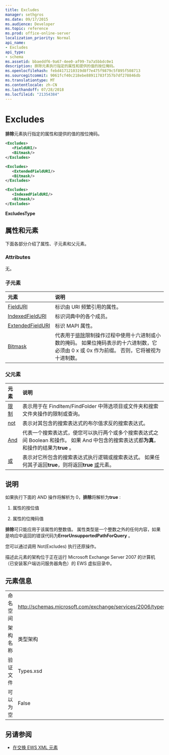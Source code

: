 ```yaml
---
title: Excludes
manager: sethgros
ms.date: 09/17/2015
ms.audience: Developer
ms.topic: reference
ms.prod: office-online-server
localization_priority: Normal
api_name:
- Excludes
api_type:
- schema
ms.assetid: bbaeddf6-9a67-4ee0-af99-7a7a5bbdc0e1
description: 排除元素执行指定的属性和提供的值的按位掩码。
ms.openlocfilehash: febd4171210319d8f7e475f9879c5f895f508713
ms.sourcegitcommit: 9061fcf40c218ebe88911783f357b7df278846db
ms.translationtype: MT
ms.contentlocale: zh-CN
ms.lasthandoff: 07/28/2018
ms.locfileid: "21354384"
---
```

# <a name="excludes"></a>Excludes

**排除**元素执行指定的属性和提供的值的按位掩码。 
  
```xml
<Excludes>
   <FieldURI/>
   <Bitmask/>
</Excludes>
```

```xml
<Excludes>
   <ExtendedFieldURI/> 
   <Bitmask/>
</Excludes>
```

```xml
<Excludes>
   <IndexedFieldURI/> 
   <Bitmask/>
</Excludes>
```

**ExcludesType**

## <a name="attributes-and-elements"></a>属性和元素

下面各部分介绍了属性、子元素和父元素。
  
### <a name="attributes"></a>Attributes

无。
  
### <a name="child-elements"></a>子元素

|**元素**|**说明**|
|:-----|:-----|
|[FieldURI](fielduri.md) <br/> |标识由 URI 频繁引用的属性。  <br/> |
|[IndexedFieldURI](indexedfielduri.md) <br/> |标识词典中的各个成员。  <br/> |
|[ExtendedFieldURI](extendedfielduri.md) <br/> |标识 MAPI 属性。  <br/> |
|[Bitmask](bitmask.md) <br/> |代表用于[排除](excludes.md)限制操作过程中使用十六进制或小数的掩码。 如果位掩码表示的十六进制数，它必须由 0 x 或 0x 作为前缀。 否则，它将被视为十进制数。  <br/> |
   
### <a name="parent-elements"></a>父元素

|**元素**|**说明**|
|:-----|:-----|
|[限制](restriction.md) <br/> |表示用于在 FindItem/FindFolder 中筛选项目或文件夹和搜索文件夹操作的限制或查询。  <br/> |
|[not](not.md) <br/> |表示对其包含的搜索表达式的布尔值求反的搜索表达式。  <br/> |
|[And](and.md) <br/> |代表一个搜索表达式，使您可以执行两个或多个搜索表达式之间 Boolean 和操作。 如果 And 中包含的搜索表达式都**为真**，和操作的结果为**true** 。  <br/> |
|[或](or.md) <br/> |表示对它所包含的搜索表达式执行逻辑或搜索表达式。 如果任何其子返回**true**，则将返回**true** [或](or.md)元素。  <br/> |
   
## <a name="remarks"></a>说明

如果执行下面的 AND 操作将解析为 0，**排除**将解析为**true** : 
  
1. 属性的按位值
    
2. 属性的位掩码值
    
**排除**可只能应用于该属性的整数值。 属性类型是一个整数之外的任何内容，如果是响应中返回的错误代码为**ErrorUnsupportedPathForQuery** 。 
  
您可以通过调用 Not(Excludes) 执行还原操作。
  
描述此元素的架构位于正在运行 Microsoft Exchange Server 2007 的计算机（已安装客户端访问服务器角色）的 EWS 虚拟目录中。
  
## <a name="element-information"></a>元素信息

|||
|:-----|:-----|
|命名空间  <br/> |http://schemas.microsoft.com/exchange/services/2006/types  <br/> |
|架构名称  <br/> |类型架构  <br/> |
|验证文件  <br/> |Types.xsd  <br/> |
|可以为空  <br/> |False  <br/> |
   
## <a name="see-also"></a>另请参阅

- [在交换 EWS XML 元素](ews-xml-elements-in-exchange.md)

